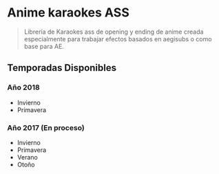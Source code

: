 # Anime karaokes ASS

> Librería de Karaokes ass de opening y ending de anime creada especialmente para trabajar efectos basados en aegisubs o como base para AE.

## Temporadas Disponibles

### Año 2018

- Invierno
- Primavera

### Año 2017 (En proceso)

- Invierno
- Primavera
- Verano
- Otoño
